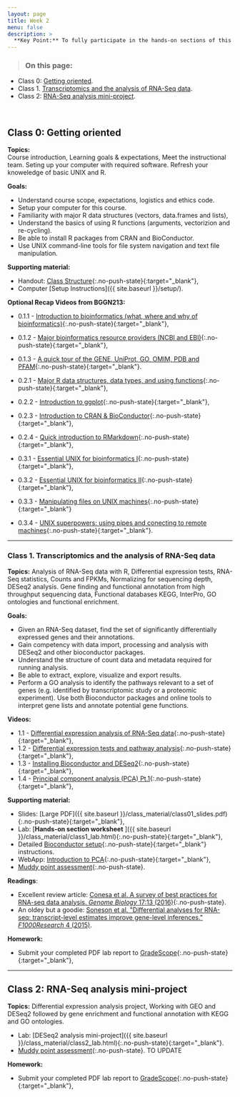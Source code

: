 ```yaml
---
layout: page
title: Week 2
menu: false
description: >
  **Key Point:** To fully participate in the hands-on sections of this course you will need to refresh your R and UNIX skills as well as have access to [specific software]({{ site.baseurl }}/setup/) on your own laptop that you bring to each class.
---
```


> ### On this page:
- Class 0: [Getting oriented](#0).
- Class 1. [Transcriptomics and the analysis of RNA-Seq data](#1).
- Class 2: [RNA-Seq analysis mini-project](#2).

<br/>

<a name="0"></a>
## Class 0: Getting oriented  

**Topics:**  
Course introduction, Learning goals & expectations, Meet the instructional team. Seting up your computer with required software. Refresh your knoweledge of basic UNIX and R.  


**Goals:**
- Understand course scope, expectations, logistics and ethics code.  
- Setup your computer for this course.  
- Familiarity with major R data structures (vectors, data.frames and lists),
- Understand the basics of using R functions (arguments, vectorizion and re-cycling).
- Be able to install R packages from CRAN and BioConductor.  
- Use UNIX command-line tools for file system navigation and text file manipulation.  


**Supporting material:**  
- Handout: [Class Structure](https://ay-lab.github.io/BGGN239Spring2023/class_material/Class_Overview.pdf){:.no-push-state}{:target="_blank"},  
- Computer [Setup Instructions]({{ site.baseurl }}/setup/). 


**Optional Recap Videos from BGGN213:**
- 0.1.1 - [Introduction to bioinformatics (what, where and why of bioinformatics)](https://youtu.be/75JGKKZ7oNM){:.no-push-state}{:target="_blank"},  
- 0.1.2 - [Major bioinformatics resource providers (NCBI and EBI)](https://youtu.be/o_IO7dDUZPM){:.no-push-state}{:target="_blank"},  
- 0.1.3 - [A quick tour of the GENE, UniProt, GO, OMIM, PDB and PFAM](https://youtu.be/afqB87ZSkXw){:.no-push-state}{:target="_blank"}.    


- 0.2.1 - [Major R data structures, data types, and using functions](https://youtu.be/GRKdOPVD3-Y){:.no-push-state}{:target="_blank"},  
- 0.2.2 - [Introduction to ggplot](http://youtu.be/c8wWtU3aoF4){:.no-push-state}{:target="_blank"},   
- 0.2.3 - [Introduction to CRAN & BioConductor](https://youtu.be/qAvJ92qCGqE){:.no-push-state}{:target="_blank"},
- 0.2.4 - [Quick introduction to RMarkdown](https://www.youtube.com/watch?v=O7GMs9V3HQk){:.no-push-state}{:target="_blank"},  


- 0.3.1 - [Essential UNIX for bioinformatics I](http://youtu.be/qsDzjQm_Wp0){:.no-push-state}{:target="_blank"},  
- 0.3.2 - [Essential UNIX for bioinformatics II](http://youtu.be/11t1GuZB77M){:.no-push-state}{:target="_blank"},  
- 0.3.3 - [Manipulating files on UNIX machines](http://youtu.be/_jVgj6UutwA){:.no-push-state}{:target="_blank"}
- 0.3.4 - [UNIX superpowers: using pipes and conecting to remote machines](http://youtu.be/AKLha-_IurU){:.no-push-state}{:target="_blank"}.  



--- 
<a name="1"></a>
### Class 1. Transcriptomics and the analysis of RNA-Seq data

**Topics:** 
Analysis of RNA-Seq data with R, Differential expression tests, RNA-Seq statistics, Counts and FPKMs, Normalizing for sequencing depth, DESeq2 analysis. Gene finding and functional annotation from high throughput sequencing data, Functional databases KEGG, InterPro, GO ontologies and functional enrichment.  


**Goals:**  
- Given an RNA-Seq dataset, find the set of significantly differentially expressed genes and their annotations.  
- Gain competency with data import, processing and analysis with DESeq2 and other bioconductor packages.  
- Understand the structure of count data and metadata required for running analysis.  
- Be able to extract, explore, visualize and export results.  
- Perform a GO analysis to identify the pathways relevant to a set of genes (e.g. identified by transcriptomic study or a proteomic experiment). Use both Bioconductor packages and online tools to interpret gene lists and annotate potential gene functions.

**Videos:**
- 1.1 - [Differential expression analysis of RNA-Seq data](https://youtu.be/JxMpV6QUxS0){:.no-push-state}{:target="_blank"},  
- 1.2 - [Differential expression tests and pathway analysis](https://youtu.be/Wjxh8Cw1n1s){:.no-push-state}{:target="_blank"},    
- 1.3 - [Installing Bioconductor and DESeq2](http://youtu.be/aekKXg0U1Rg){:.no-push-state}{:target="_blank"},    
- 1.4 - [Principal component analysis (PCA) Pt.1](http://youtu.be/Olm0gW6OXIg){:.no-push-state}{:target="_blank"},   


**Supporting material:**
- Slides: [Large PDF]({{ site.baseurl }}/class_material/class01_slides.pdf){:.no-push-state}{:target="_blank"},  
- Lab: [**Hands-on section worksheet**  ]({{ site.baseurl }}/class_material/class1_lab.html){:.no-push-state}{:target="_blank"},  
- Detailed [Bioconductor setup](https://bioboot.github.io/bggn213_W23//class-material/bioconductor_setup/){:.no-push-state}{:target="_blank"} instructions.
- WebApp: [Introduction to PCA](https://bioboot.github.io/bggn213_W23/class-material/pca/){:.no-push-state}{:target="_blank"},  
- [Muddy point assessment](https://forms.gle/DjpHctStFB15vaow6){:.no-push-state}. 


**Readings**:
 - Excellent review article: [Conesa et al. A survey of best practices for RNA-seq data analysis. _Genome Biology_ 17:13 (2016)](http://genomebiology.biomedcentral.com/articles/10.1186/s13059-016-0881-8){:.no-push-state}.  
 - An oldey but a goodie: [Soneson et al. "Differential analyses for RNA-seq: transcript-level estimates improve gene-level inferences." _F1000Research_ 4 (2015)](https://f1000research.com/articles/4-1521/v2).  
  


**Homework:**
- Submit your completed PDF lab report to [GradeScope](https://www.gradescope.com/courses/528106){:.no-push-state}{:target="_blank"},  


--- 
<a name="2"></a>
## Class 2: RNA-Seq analysis mini-project

**Topics:** 
Differential expression analysis project, Working with GEO and DESeq2 followed by gene enrichment and functional annotation with KEGG and GO ontologies.   


- Lab: [DESeq2 analysis mini-project]({{ site.baseurl }}/class_material/class2_lab.html){:.no-push-state}{:target="_blank"}.  
- [Muddy point assessment](https://forms.gle/nTcwUHM4c2nmNZvp8){:.no-push-state}.  TO UPDATE


**Homework:**
- Submit your completed PDF lab report to [GradeScope](https://www.gradescope.com/courses/528106){:.no-push-state}{:target="_blank"},  
